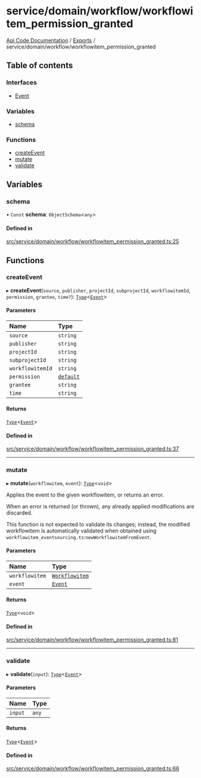 # service/domain/workflow/workflowitem\_permission\_granted
 
[Api Code Documentation](../README.md) / [Exports](../modules.md) / service/domain/workflow/workflowitem\_permission\_granted

## Table of contents

### Interfaces

- [Event](../interfaces/service_domain_workflow_workflowitem_permission_granted.Event.md)

### Variables

- [schema](service_domain_workflow_workflowitem_permission_granted.md#schema)

### Functions

- [createEvent](service_domain_workflow_workflowitem_permission_granted.md#createevent)
- [mutate](service_domain_workflow_workflowitem_permission_granted.md#mutate)
- [validate](service_domain_workflow_workflowitem_permission_granted.md#validate)

## Variables

### schema

• `Const` **schema**: `ObjectSchema`<`any`\>

#### Defined in

[src/service/domain/workflow/workflowitem_permission_granted.ts:25](https://github.com/openkfw/TruBudget/blob/95e6f8a/api/src/service/domain/workflow/workflowitem_permission_granted.ts#L25)

## Functions

### createEvent

▸ **createEvent**(`source`, `publisher`, `projectId`, `subprojectId`, `workflowitemId`, `permission`, `grantee`, `time?`): [`Type`](result.md#type)<[`Event`](../interfaces/service_domain_workflow_workflowitem_permission_granted.Event.md)\>

#### Parameters

| Name | Type |
| :------ | :------ |
| `source` | `string` |
| `publisher` | `string` |
| `projectId` | `string` |
| `subprojectId` | `string` |
| `workflowitemId` | `string` |
| `permission` | [`default`](authz_intents.md#default) |
| `grantee` | `string` |
| `time` | `string` |

#### Returns

[`Type`](result.md#type)<[`Event`](../interfaces/service_domain_workflow_workflowitem_permission_granted.Event.md)\>

#### Defined in

[src/service/domain/workflow/workflowitem_permission_granted.ts:37](https://github.com/openkfw/TruBudget/blob/95e6f8a/api/src/service/domain/workflow/workflowitem_permission_granted.ts#L37)

___

### mutate

▸ **mutate**(`workflowitem`, `event`): [`Type`](result.md#type)<`void`\>

Applies the event to the given workflowitem, or returns an error.

When an error is returned (or thrown), any already applied modifications are
discarded.

This function is not expected to validate its changes; instead, the modified
workflowitem is automatically validated when obtained using
`workflowitem_eventsourcing.ts`:`newWorkflowitemFromEvent`.

#### Parameters

| Name | Type |
| :------ | :------ |
| `workflowitem` | [`Workflowitem`](../interfaces/service_domain_workflow_workflowitem.Workflowitem.md) |
| `event` | [`Event`](../interfaces/service_domain_workflow_workflowitem_permission_granted.Event.md) |

#### Returns

[`Type`](result.md#type)<`void`\>

#### Defined in

[src/service/domain/workflow/workflowitem_permission_granted.ts:81](https://github.com/openkfw/TruBudget/blob/95e6f8a/api/src/service/domain/workflow/workflowitem_permission_granted.ts#L81)

___

### validate

▸ **validate**(`input`): [`Type`](result.md#type)<[`Event`](../interfaces/service_domain_workflow_workflowitem_permission_granted.Event.md)\>

#### Parameters

| Name | Type |
| :------ | :------ |
| `input` | `any` |

#### Returns

[`Type`](result.md#type)<[`Event`](../interfaces/service_domain_workflow_workflowitem_permission_granted.Event.md)\>

#### Defined in

[src/service/domain/workflow/workflowitem_permission_granted.ts:66](https://github.com/openkfw/TruBudget/blob/95e6f8a/api/src/service/domain/workflow/workflowitem_permission_granted.ts#L66)
